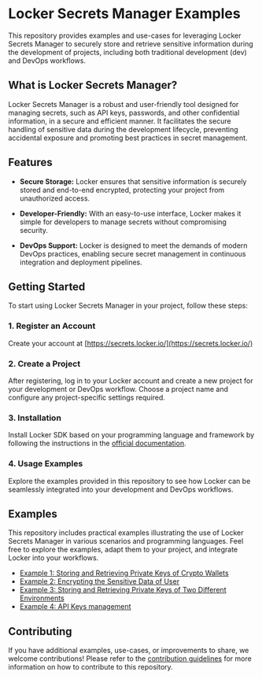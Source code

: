 # Locker Secrets Manager Examples

This repository provides examples and use-cases for leveraging Locker Secrets Manager to securely store and retrieve sensitive information during the development of projects, including both traditional development (dev) and DevOps workflows.

## What is Locker Secrets Manager?

Locker Secrets Manager is a robust and user-friendly tool designed for managing secrets, such as API keys, passwords, and other confidential information, in a secure and efficient manner. It facilitates the secure handling of sensitive data during the development lifecycle, preventing accidental exposure and promoting best practices in secret management.

## Features

- **Secure Storage:** Locker ensures that sensitive information is securely stored and end-to-end encrypted, protecting your project from unauthorized access.

- **Developer-Friendly:** With an easy-to-use interface, Locker makes it simple for developers to manage secrets without compromising security.

- **DevOps Support:** Locker is designed to meet the demands of modern DevOps practices, enabling secure secret management in continuous integration and deployment pipelines.

## Getting Started

To start using Locker Secrets Manager in your project, follow these steps:

### 1. Register an Account

Create your account at [https://secrets.locker.io/](https://secrets.locker.io/)

### 2. Create a Project

After registering, log in to your Locker account and create a new project for your development or DevOps workflow. Choose a project name and configure any project-specific settings required.

### 3. Installation

 Install Locker SDK based on your programming language and framework by following the instructions in the [official documentation](https://support.locker.io/en/locker-secrets-manager/developer-tools/secrets-sdk).

### 4. Usage Examples

Explore the examples provided in this repository to see how Locker can be seamlessly integrated into your development and DevOps workflows.

## Examples

This repository includes practical examples illustrating the use of Locker Secrets Manager in various scenarios and programming languages. Feel free to explore the examples, adapt them to your project, and integrate Locker into your workflows.

- [Example 1: Storing and Retrieving Private Keys of Crypto Wallets](crypto_wallets/)
- [Example 2: Encrypting the Sensitive Data of User](user_data_encryption/)
- [Example 3: Storing and Retrieving Private Keys of Two Different Environments](multiple_environments/)
- [Example 4: API Keys management](api_key_management/)

## Contributing

If you have additional examples, use-cases, or improvements to share, we welcome contributions! Please refer to the [contribution guidelines](https://github.com/lockerpm/.github/blob/main/CONTRIBUTING.md) for more information on how to contribute to this repository.

